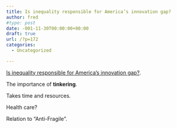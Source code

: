 ```yaml
---
title: Is inequality responsible for America’s innovation gap?
author: fred
#type: post
date: -001-11-30T00:00:00+00:00
draft: true
url: /?p=172
categories:
  - Uncategorized

---
```

[Is inequality responsible for America&#8217;s innovation gap?][1].

The importance of **tinkering**.

Takes time and resources.

Health care?

Relation to &#8220;Anti-Fragile&#8221;.

 [1]: http://theweek.com/articles/539976/inequality-responsible-americas-innovation-gap